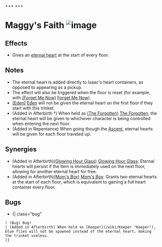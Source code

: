 +++
+++

 # Maggy's Faith ![image](/image/Maggy%27s_Faith.png) 

Effects
---------


* Gives an [eternal heart](/wiki/Health#Eternal_Hearts "Health") at the start of every floor.


Notes
-------


* The eternal heart is added directly to Isaac's heart containers, as opposed to appearing as a pickup.
* The effect will also be triggered when the floor is reset (for example, with [(Forget Me Now)](/wiki/Forget_Me_Now "Forget Me Now") [Forget Me Now](/wiki/Forget_Me_Now "Forget Me Now")).
* [(Eden)](/wiki/Eden "Eden") [Eden](/wiki/Eden "Eden") will not be given the eternal heart on the first floor if they start with this trinket.
* (Added in Afterbirth †) When held as  [(The Forgotten)](/wiki/The_Forgotten "The Forgotten") [The Forgotten](/wiki/The_Forgotten "The Forgotten"), the eternal heart will be given to whichever character is being controlled when entering the next floor.
* (Added in Repentance) When going though the [Ascent](/wiki/Ascent "Ascent"), eternal hearts will be given for each floor traveled up.


Synergies
-----------


* (Added in Afterbirth)[(Glowing Hour Glass)](/wiki/Glowing_Hour_Glass "Glowing Hour Glass") [Glowing Hour Glass](/wiki/Glowing_Hour_Glass "Glowing Hour Glass"): Eternal hearts will persist if the item is immediately used on the next floor, allowing for another eternal heart for free.
* (Added in Afterbirth)[(Mom's Box)](/wiki/Mom%27s_Box "Mom's Box") [Mom's Box](/wiki/Mom%27s_Box "Mom's Box"): Grants two eternal hearts at the start of each floor, which is equivalent to gaining a full heart container every floor.


Bugs
------


* {| class="bug"



```
! (Bug) Bug!
| (Added in Afterbirth) When held as [Keeper](/wiki/Keeper "Keeper"), blue flies will not be spawned instead of the eternal heart, making the trinket useless.
|}

```

